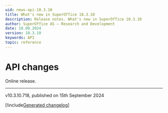 ```yaml
---
uid: news-api-10.3.10
title: What's new in SuperOffice 10.3.10
description: Release notes. What's new in SuperOffice 10.3.10
author: SuperOffice AS – Research and Development
date: 10.09.2024
version: 10.3.10
keywords: API
topic: reference
---
```


# API changes

Online release.

-----

v10.3.10.718, published on 15th September 2024

[!include[Generated changelog](includes/changes-10.3.10.718.md)]
